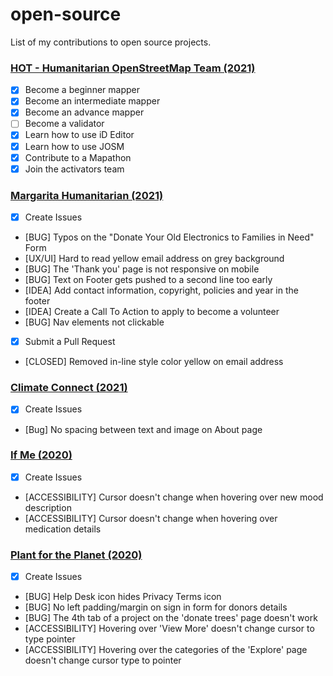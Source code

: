 # open-source
List of my contributions to open source projects.


### [HOT - Humanitarian OpenStreetMap Team (2021)](https://tasks.hotosm.org)
- [x] Become a beginner mapper
- [x] Become an intermediate mapper
- [x] Become an advance mapper
- [ ] Become a validator
- [x] Learn how to use iD Editor
- [x] Learn how to use JOSM
- [x] Contribute to a Mapathon
- [x] Join the activators team

### [Margarita Humanitarian (2021)](https://helpafamily.margaritahumanitarian.org/)
- [x] Create Issues
- [BUG] Typos on the "Donate Your Old Electronics to Families in Need" Form 
- [UX/UI] Hard to read yellow email address on grey background
- [BUG] The 'Thank you' page is not responsive on mobile
- [BUG] Text on Footer gets pushed to a second line too early
- [IDEA] Add contact information, copyright, policies and year in the footer
- [IDEA] Create a Call To Action to apply to become a volunteer
- [BUG] Nav elements not clickable 


- [x] Submit a Pull Request
- [CLOSED] Removed in-line style color yellow on email address

### [Climate Connect (2021)](https://climateconnect.earth/)
- [x] Create Issues
- [Bug] No spacing between text and image on About page

### [If Me (2020)](https://www.if-me.org/)
- [x] Create Issues
- [ACCESSIBILITY] Cursor doesn't change when hovering over new mood description
- [ACCESSIBILITY] Cursor doesn't change when hovering over medication details

### [Plant for the Planet (2020)](https://www1.plant-for-the-planet.org/)
- [x] Create Issues
- [BUG] Help Desk icon hides Privacy Terms icon
- [BUG] No left padding/margin on sign in form for donors details
- [BUG] The 4th tab of a project on the 'donate trees' page doesn't work
- [ACCESSIBILITY] Hovering over 'View More' doesn't change cursor to type pointer
- [ACCESSIBILITY] Hovering over the categories of the 'Explore' page doesn't change cursor type to pointer
